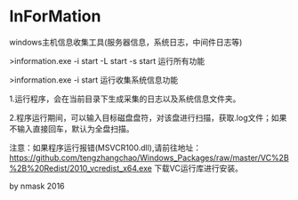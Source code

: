 # InForMation
windows主机信息收集工具(服务器信息，系统日志，中间件日志等)

\>information.exe -i start -L start -s start  运行所有功能

\>information.exe -i start  运行收集系统信息功能

1.运行程序，会在当前目录下生成采集的日志以及系统信息文件夹。

2.程序运行期间，可以输入目标磁盘盘符，对该盘进行扫描，获取.log文件；如果不输入直接回车，默认为全盘扫描。


注意：如果程序运行报错(MSVCR100.dll),请前往地址：https://github.com/tengzhangchao/Windows_Packages/raw/master/VC%2B%2B%20Redist/2010_vcredist_x64.exe    下载VC运行库进行安装。


by nmask 2016
